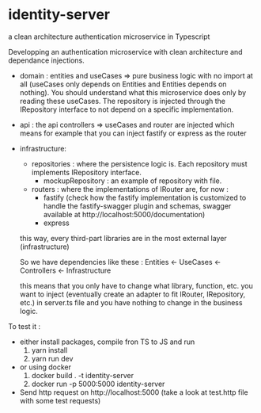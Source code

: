 # identity-server
a clean architecture authentication microservice in Typescript

Developping an authentication microservice with clean architecture and dependance injections.

* domain : 
entities and useCases => pure business logic with no import at all (useCases only depends on Entities and Entities depends on nothing).
You should understand what this microservice does only by reading these useCases.
The repository is injected through the IRepository interface to not depend on a specific implementation.
* api : the api controllers => useCases and router are injected which means for example that you can inject fastify or express as the router
* infrastructure:
  * repositories :
  where the persistence logic is.
  Each repository must implements IRepository interface.
    * mockupRepository : an example of repository with file.
  * routers :
  where the implementations of IRouter are, for now : 
    * fastify (check how the fastify implementation is customized to handle the fastify-swagger plugin and schemas, swagger available at http://localhost:5000/documentation)
    * express

  this way, every third-part libraries are in the most external layer (infrastructure)

  So we have dependencies like these :
  Entities <- UseCases <- Controllers <- Infrastructure

  this means that you only have to change what library, function, etc. you want to inject (eventually create an adapter to fit IRouter, IRepository, etc.) in server.ts file and you have nothing to change in the business logic.

To test it :

* either install packages, compile fron TS to JS and run
  1. yarn install
  2. yarn run dev
* or using docker
  1. docker build . -t identity-server
  2. docker run -p 5000:5000 identity-server
* Send http request on http://localhost:5000 (take a look at test.http file with some test requests)

